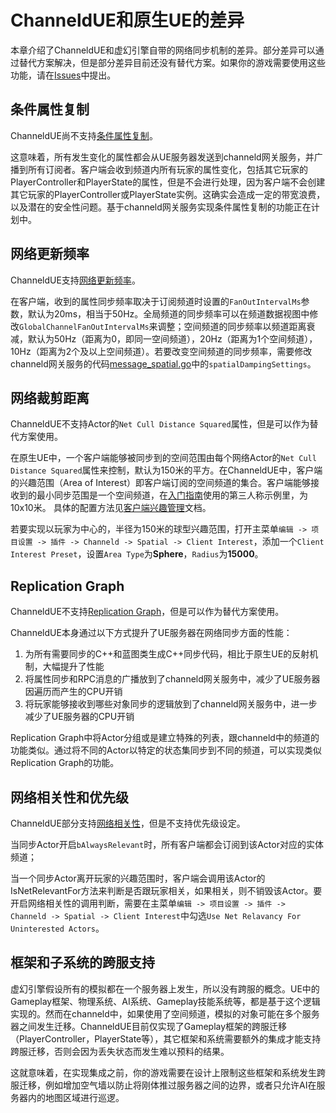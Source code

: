 # ChanneldUE和原生UE的差异
本章介绍了ChanneldUE和虚幻引擎自带的网络同步机制的差异。部分差异可以通过替代方案解决，但是部分差异目前还没有替代方案。如果你的游戏需要使用这些功能，请在[Issues](https://github.com/metaworking/channeld-ue-plugin/issues)中提出。

## 条件属性复制
ChanneldUE尚不支持[条件属性复制](https://docs.unrealengine.com/4.27/zh-CN/InteractiveExperiences/Networking/Actors/Properties/Conditions/)。

这意味着，所有发生变化的属性都会从UE服务器发送到channeld网关服务，并广播到所有订阅者。客户端会收到频道内所有玩家的属性变化，包括其它玩家的PlayerController和PlayerState的属性，但是不会进行处理，因为客户端不会创建其它玩家的PlayerController或PlayerState实例。这确实会造成一定的带宽浪费，以及潜在的安全性问题。基于channeld网关服务实现条件属性复制的功能正在计划中。

## 网络更新频率
ChanneldUE支持[网络更新频率](https://docs.unrealengine.com/4.27/zh-CN/InteractiveExperiences/Networking/Actors/Properties/#%E6%95%B0%E6%8D%AE%E9%A9%B1%E5%8A%A8%E5%9E%8B%E7%BD%91%E7%BB%9C%E6%9B%B4%E6%96%B0%E9%A2%91%E7%8E%87)。

在客户端，收到的属性同步频率取决于订阅频道时设置的`FanOutIntervalMs`参数，默认为20ms，相当于50Hz。全局频道的同步频率可以在频道数据视图中修改`GlobalChannelFanOutIntervalMs`来调整；空间频道的同步频率以频道距离衰减，默认为50Hz（距离为0，即同一空间频道），20Hz（距离为1个空间频道），10Hz（距离为2个及以上空间频道）。若要改变空间频道的同步频率，需要修改channeld网关服务的代码[message_spatial.go](/../../../channeld/blob/master/pkg/channeld/message_spatial.go)中的`spatialDampingSettings`。

## 网络裁剪距离
ChanneldUE不支持Actor的`Net Cull Distance Squared`属性，但是可以作为替代方案使用。

在原生UE中，一个客户端能够被同步到的空间范围由每个网络Actor的`Net Cull Distance Squared`属性来控制，默认为150米的平方。在ChanneldUE中，客户端的兴趣范围（Area of Interest）即客户端订阅的空间频道的集合。客户端能够接收到的最小同步范围是一个空间频道，在[入门指南](zh/getting-started.md)使用的第三人称示例里，为10x10米。
具体的配置方法见[客户端兴趣管理](zh/client-interest.md)文档。

若要实现以玩家为中心的，半径为150米的球型兴趣范围，打开主菜单`编辑 -> 项目设置 -> 插件 -> Channeld -> Spatial -> Client Interest`，添加一个`Client Interest Preset`，设置`Area Type`为**Sphere**，`Radius`为**15000**。

## Replication Graph
ChanneldUE不支持[Replication Graph](https://docs.unrealengine.com/4.27/zh-CN/InteractiveExperiences/Networking/ReplicationGraph/)，但是可以作为替代方案使用。

ChanneldUE本身通过以下方式提升了UE服务器在网络同步方面的性能：

1. 为所有需要同步的C++和蓝图类生成C++同步代码，相比于原生UE的反射机制，大幅提升了性能
2. 将属性同步和RPC消息的广播放到了channeld网关服务中，减少了UE服务器因遍历而产生的CPU开销
3. 将玩家能够接收到哪些对象同步的逻辑放到了channeld网关服务中，进一步减少了UE服务器的CPU开销

Replication Graph中将Actor分组或是建立特殊的列表，跟channeld中的频道的功能类似。通过将不同的Actor以特定的状态集同步到不同的频道，可以实现类似Replication Graph的功能。

## 网络相关性和优先级
ChanneldUE部分支持[网络相关性](https://docs.unrealengine.com/4.27/zh-CN/InteractiveExperiences/Networking/Actors/Relevancy/)，但是不支持优先级设定。

当同步Actor开启`bAlwaysRelevant`时，所有客户端都会订阅到该Actor对应的实体频道；

当一个同步Actor离开玩家的兴趣范围时，客户端会调用该Actor的IsNetRelevantFor方法来判断是否跟玩家相关，如果相关，则不销毁该Actor。要开启网络相关性的调用判断，需要在主菜单`编辑 -> 项目设置 -> 插件 -> Channeld -> Spatial -> Client Interest`中勾选`Use Net Relavancy For Uninterested Actors`。

## 框架和子系统的跨服支持
虚幻引擎假设所有的模拟都在一个服务器上发生，所以没有跨服的概念。UE中的Gameplay框架、物理系统、AI系统、Gameplay技能系统等，都是基于这个逻辑实现的。然而在channeld中，如果使用了空间频道，模拟的对象可能在多个服务器之间发生迁移。ChanneldUE目前仅实现了Gameplay框架的跨服迁移（PlayerController，PlayerState等），其它框架和系统需要额外的集成才能支持跨服迁移，否则会因为丢失状态而发生难以预料的结果。

这就意味着，在实现集成之前，你的游戏需要在设计上限制这些框架和系统发生跨服迁移，例如增加空气墙以防止将刚体推过服务器之间的边界，或者只允许AI在服务器内的地图区域进行巡逻。
